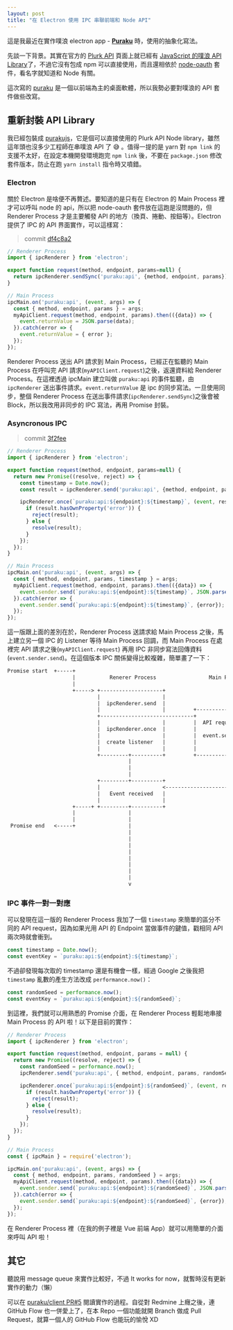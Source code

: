 ```yaml
---
layout: post
title: "在 Electron 使用 IPC 串聯前端和 Node API"
---
```


這是我最近在實作噗浪 electron app - [**Puraku**][puraku] 時，使用的抽象化寫法。

先談一下背景。其實在官方的 [Plurk API][plurk-api] 頁面上就已經有 [JavaScript 的噗浪 API Library][purakujs]了，不過它沒有包成 npm 可以直接使用，而且還相依於 [node-oauth][node-oauth] 套件，看名字就知道和 Node 有關。

這次寫的 [puraku][puraku] 是一個以前端為主的桌面軟體，所以我勢必要對噗浪的 API 套件做些改寫。

## 重新封裝 API Library

我已經包裝成 [purakujs][purakujs]，它是個可以直接使用的 Plurk API Node library，雖然這年頭也沒多少工程師在串噗浪 API 了 😅 。值得一提的是 yarn 對 `npm link` 的支援不太好，在設定本機開發環境跑完 `npm link` 後，不要在 `package.json` 修改套件版本，防止在跑 `yarn install` 指令時又噴錯。

### Electron

關於 Electron 是啥便不再贅述。要知道的是只有在 Electron 的 Main Process 裡才可以呼叫 node 的 api，所以把 node-oauth 套件放在這跑是沒問題的，但 Renderer Process 才是主要觸發 API 的地方（換頁、捲動、按鈕等）。Electron 提供了 IPC 的 API 界面實作，可以這樣寫：

> commit [df4c8a2](https://github.com/puraku/client/pull/5/commits/df4c8a225a36485747f7022b1391b50ee9e9f19c)

```javascript
// Renderer Process
import { ipcRenderer } from 'electron';

export function request(method, endpoint, params=null) {
  return ipcRenderer.sendSync('puraku:api', {method, endpoint, params});
}

// Main Process
ipcMain.on('puraku:api', (event, args) => {
  const { method, endpoint, params } = args;
  myApiClient.request(method, endpoint, params).then(({data}) => {
    event.returnValue = JSON.parse(data);
  }).catch(error => {
    event.returnValue = { error };
  });
});
```

Renderer Process 送出 API 請求到 Main Process，已經正在監聽的 Main Process 在呼叫完 API 請求(`myAPIClient.request`)之後，返還資料給 Renderer Process。在這裡透過 ipcMain 建立叫做 `puraku:api` 的事件監聽，由 `ipcRenderer` 送出事件請求。`event.returnValue` 是 ipc 的同步寫法。一旦使用同步，整個 Renderer Process 在送出事件請求(`ipcRenderer.sendSync`)之後會被 Block，所以我改用非同步的 IPC 寫法，再用 Promise 封裝。

### Asyncronous IPC

> commit [3f2fee](https://github.com/puraku/client/pull/5/commits/3f2fee64664c4082520a3a8b9ffe6d90cb6cfdbd)

```javascript
// Renderer Process
import { ipcRenderer } from 'electron';

export function request(method, endpoint, params=null) {
  return new Promise((resolve, reject) => {
    const timestamp = Date.now();
    const result = ipcRenderer.send('puraku:api', {method, endpoint, params, timestamp});

    ipcRenderer.once(`puraku:api:${endpoint}:${timestamp}`, (event, result) => {
      if (result.hasOwnProperty('error')) {
        reject(result);
      } else {
        resolve(result);
      }
    });
  });
}

// Main Process
ipcMain.on('puraku:api', (event, args) => {
  const { method, endpoint, params, timestamp } = args;
  myApiClient.request(method, endpoint, params).then(({data}) => {
    event.sender.send(`puraku:api:${endpoint}:${timestamp}`, JSON.parse(data));
  }).catch(error => {
    event.sender.send(`puraku:api:${endpoint}:${timestamp}`, {error});
  });
});
```

這一版跟上面的差別在於，Renderer Process 送請求給 Main Process 之後，馬上建立另一個 IPC 的 Listener 等待 Main Process 回調，而 Main Process 在處裡完 API 請求之後(`myAPIClient.request`) 再用 IPC 非同步寫法回傳資料(`event.sender.send`)。在這個版本 IPC 關係變得比較複雜，簡單畫了一下：

```txt
Promise start  +-----+
                     |           Renerer Process                 Main Process
                     |
                     +-----> +--------------------+
                             |                    |
                             |  ipcRenderer.send  |
                             |                    |         +---------------------+
                             +------------------------------+                     |
                             |                    |         |  API request        |
                             |  ipcRenderer.once  |         |                     |
                             |                    |         |  event.sender.send  |
                             |  create listener   |         |                     |
                             |                    |         |                     |
                             +---------+----------+         +-----------+---------+
                                       |                                |
                                       |                                |
                                       |                                |
                             +---------+----------+                     |
                             |                    <---------------------+
                             |   Event received   |
                             |                    |
                     +-----+ +---------+----------+
                     |                 |
                     |                 |
 Promise end   <-----+                 |
                                       |
                                       |
                                       |
                                       |
                                       |
                                       |
                                       |
                                       |
                                       v
```

### IPC 事件一對一對應

可以發現在這一版的 Renderer Process 我加了一個 `timestamp` 來簡單的區分不同的 API request，因為如果光用 API 的 Endpoint 當做事件的鍵值，戳相同 API 兩次時就會衝到。

```javascript
const timestamp = Date.now();
const eventKey = `puraku:api:${endpoint}:${timestamp}`;
```

不過卻發現每次取的 timestamp 還是有機會一樣，經過 Google 之後我把 `timestamp` 亂數的產生方法改成 `performance.now()`：

```javascript
const randomSeed = performance.now();
const eventKey = `puraku:api:${endpoint}:${randomSeed}`;
```

到這裡，我們就可以用熟悉的 Promise 介面，在 Renderer Process 輕鬆地串接 Main Process 的 API 啦！以下是目前的實作：

```javascript
// Renderer Process
import { ipcRenderer } from 'electron';

export function request(method, endpoint, params = null) {
  return new Promise((resolve, reject) => {
    const randomSeed = performance.now();
    ipcRenderer.send('puraku:api', { method, endpoint, params, randomSeed });

    ipcRenderer.once(`puraku:api:${endpoint}:${randomSeed}`, (event, result) => {
      if (result.hasOwnProperty('error')) {
        reject(result);
      } else {
        resolve(result);
      }
    });
  });
}

// Main Process
const { ipcMain } = require('electron');

ipcMain.on('puraku:api', (event, args) => {
  const { method, endpoint, params, randomSeed } = args;
  myApiClient.request(method, endpoint, params).then(({data}) => {
    event.sender.send(`puraku:api:${endpoint}:${randomSeed}`, JSON.parse(data));
  }).catch(error => {
    event.sender.send(`puraku:api:${endpoint}:${randomSeed}`, {error});
  });
});
```

在 Renderer Process 裡（在我的例子裡是 Vue 前端 App）就可以用簡單的介面來呼叫 API 啦！

## 其它

聽說用 message queue 來實作比較好，不過 It works for now，就暫時沒有更新實作的動力（懶）

可以在 [puraku/client PR#5](https://github.com/puraku/client/pull/5) 閱讀實作的過程。自從對 Redmine 上癮之後，連 GitHub Flow 也一併愛上了，在本 Repo 一個功能就開 Branch 做成 Pull Request，就算一個人的 GitHub Flow 也能玩的愉悅 XD


[plurk-api]: https://www.plurk.com/API
[puraku]: https://github.com/puraku/client
[purakujs]: https://github.com/puraku/purakujs
[plurkjs]: https://github.com/clsung/plurkjs
[node-oauth]: https://github.com/ciaranj/node-oauth
